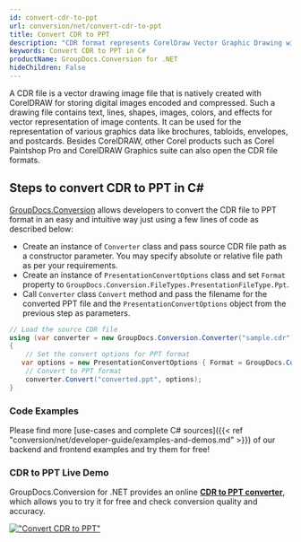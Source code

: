 ```yaml
---
id: convert-cdr-to-ppt
url: conversion/net/convert-cdr-to-ppt
title: Convert CDR to PPT
description: "CDR format represents CorelDraw Vector Graphic Drawing with .cdr extension. Learn how to convert CDR to PPT file programmatically in C# language using GroupDocs.Conversion for .NET library."
keywords: Convert CDR to PPT in C#
productName: GroupDocs.Conversion for .NET
hideChildren: False
---
```


A CDR file is a vector drawing image file that is natively created with CorelDRAW for storing digital images encoded and compressed. Such a drawing file contains text, lines, shapes, images, colors, and effects for vector representation of image contents. It can be used for the representation of various graphics data like brochures, tabloids, envelopes, and postcards. Besides CorelDRAW, other Corel products such as Corel Paintshop Pro and CorelDRAW Graphics suite can also open the CDR file formats.

## Steps to convert CDR to PPT in C#

[GroupDocs.Conversion](https://products.groupdocs.com/conversion/net) allows developers to convert the CDR file to PPT format in an easy and intuitive way just using a few lines of code as described below:

* Create an instance of `Converter` class and pass source CDR file path as a constructor parameter. You may specify absolute or relative file path as per your requirements. 
* Create an instance of `PresentationConvertOptions` class and set `Format` property to `GroupDocs.Conversion.FileTypes.PresentationFileType.Ppt`.
* Call `Converter` class `Convert` method and pass the filename for the converted PPT file and the `PresentationConvertOptions` object from the previous step as parameters.

```csharp
// Load the source CDR file
using (var converter = new GroupDocs.Conversion.Converter("sample.cdr"))
{
    // Set the convert options for PPT format
   var options = new PresentationConvertOptions { Format = GroupDocs.Conversion.FileTypes.PresentationFileType.Ppt };
    // Convert to PPT format
    converter.Convert("converted.ppt", options);
}
```

### Code Examples

Please find more [use-cases and complete C# sources]({{< ref "conversion/net/developer-guide/examples-and-demos.md" >}}) of our backend and frontend examples and try them for free!

### CDR to PPT Live Demo

GroupDocs.Conversion for .NET provides an online [**CDR to PPT converter**](https://products.groupdocs.app/conversion/cdr-to-ppt), which allows you to try it for free and check conversion quality and accuracy.

[!["Convert CDR to PPT"](conversion/net/images/convert-to-ppt/convert-cdr-to-ppt.png)](https://products.groupdocs.app/conversion/cdr-to-ppt)